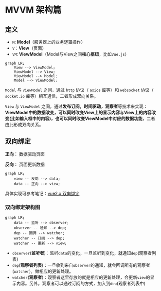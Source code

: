 # MVVM 架构篇

## 定义

* `M`: **Model**（服务器上的业务逻辑操作）
* `V`：**View**（页面）
* `VM`: **ViewModel**（Model与View之间**核心枢纽**，比如`Vue.js`）

``` mermaid
graph LR;
    View --> ViewModel;
    ViewModel --> View;
    ViewModel --> Model;
    Model --> ViewModel;
```

`Model` 与 `ViewModel` 之间，通过 `http` 协议（ `axios` 库等）和 `websocket` 协议（ `socket.io` 库等）相互通信，二者形成双向关系。

`View` 与 `ViewModel` 之间，通过**发布订阅，时间驱动，观察者**等技术来实现：**ViewModel中的数据改变，可以同时改变View上的显示内容**与**View上的内容改变(比如输入框中的内容)，也可以同时改变ViewModel中对应的数据功能**，二者由此形成双向关系。

## 双向绑定

**正向：** 数据驱动页面

**反向：** 页面更新数据

``` mermaid
graph LR;
    view -- 反向 --> data;
    data -- 正向 --> view;
```

具体实现可参考笔记：[vue2.x 双向绑定](../../../Web/Vue/2.x/基础知识/双向绑定.md)

### 双向绑定架构图

``` mermaid
graph LR;
    data -- 监听 --> observer;
    observer -- 通知 --> dep;
    dep -- 回调 --> watcher;
    watcher -- 订阅 --> dep;
    watcher -- 更新 --> view;
```

* `observer`(**监听者**)：监听`data`的变化，一旦监听到变化，就通知`dep`(观察者列表)
* `dep`(**观察者列表**)：一旦收到来自`observer`的通知，就会回调所有的观察者(`watcher`)，做相应的更新处理。
* `watcher`(**观察者**)：观察者这里存放的就是相应的更新处理，会更新`view`的显示内容。另外，观察者可以通过订阅的方式，加入到`dep`(观察者列表中)
